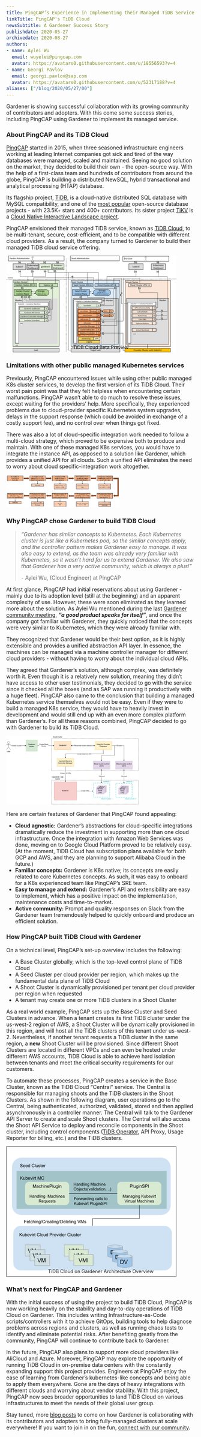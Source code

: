 ```yaml
---
title: PingCAP’s Experience in Implementing their Managed TiDB Service with Gardener
linkTitle: PingCAP's TiDB Cloud
newsSubtitle: A Gardener Success Story
publishdate: 2020-05-27
archivedate: 2020-08-27
authors: 
- name: Aylei Wu
  email: wuyelei@pingcap.com
  avatar: https://avatars0.githubusercontent.com/u/18556593?v=4
- name: Georgi Pavlov
  email: georgi.pavlov@sap.com
  avatar: https://avatars0.githubusercontent.com/u/52317188?v=4
aliases: ["/blog/2020/05/27/00"]
---
```


Gardener is showing successful collaboration with its growing community of contributors and adopters. With this come some success stories, including PingCAP using Gardener to implement its managed service. 

### About PingCAP and its TiDB Cloud

[PingCAP](https://pingcap.com/about/) started in 2015, when three seasoned infrastructure engineers working at leading Internet companies got sick and tired of the way databases were managed, scaled and maintained. Seeing no good solution on the market, they decided to build their own - the open-source way. With the help of a first-class team and hundreds of contributors from around the globe, PingCAP is building a distributed NewSQL, hybrid transactional and analytical processing (HTAP) database.

Its flagship project, [TiDB](https://en.wikipedia.org/wiki/TiDB), is a cloud-native distributed SQL database with MySQL compatibility, and one of the [most popular](https://github.com/pingcap/tidb) open-source database projects - with 23.5K+ stars and 400+ contributors. Its sister project [TiKV](https://github.com/tikv/tikv) is a [Cloud Native Interactive Landscape project](https://landscape.cncf.io/card-mode).

PingCAP envisioned their managed TiDB service, known as [TiDB Cloud](https://pingcap.com/tidb-cloud/sign-up/), to be multi-tenant, secure, cost-efficient, and to be compatible with different cloud providers. As a result, the company turned to Gardener to build their managed TiDB cloud service offering. 

<img title="TiDB Cloud Beta Preview" src="./images/00-001.png"  style="width:90%; height:auto">
<figcaption style="text-align:center;margin-top: -25px;margin-bottom: 30px;font-size: 90%;">TiDB Cloud Beta Preview</figcaption>


### Limitations with other public managed Kubernetes services

Previously, PingCAP encountered issues while using other public managed K8s cluster services, to develop the first version of its TiDB Cloud. Their worst pain point was that they felt helpless when encountering certain malfunctions. PingCAP wasn’t able to do much to resolve these issues, except waiting for the providers’ help. More specifically, they experienced problems due to cloud-provider specific Kubernetes system upgrades, delays in the support response (which could be avoided in exchange of a costly support fee), and no control over when things got fixed. 

There was also a lot of cloud-specific integration work needed to follow a multi-cloud strategy, which proved to be expensive both to produce and maintain. With one of these managed K8s services, you would have to integrate the instance API, as opposed to a solution like Gardener, which provides a unified API for all clouds. Such a unified API eliminates the need to worry about cloud specific-integration work altogether.

<img src="./images/00-002.png" style="width:60%; height:auto">

### Why PingCAP chose Gardener to build TiDB Cloud

><i>“Gardener has similar concepts to Kubernetes. Each Kubernetes cluster is just like a Kubernetes pod, so the similar concepts apply, and the controller pattern makes Gardener easy to manage. It was also easy to extend, as the team was already very familiar with Kubernetes, so it wasn’t hard for us to extend Gardener. We also saw that Gardener has a very active community, which is always a plus!”</i><footer>- Aylei Wu, (Cloud Engineer) at PingCAP</footer>

At first glance, PingCAP had initial reservations about using Gardener - mainly due to its adoption level (still at the beginning) and an apparent complexity of use. However, these were soon eliminated as they learned more about the solution. As Aylei Wu mentioned during the last [Gardener community meeting](https://www.youtube.com/watch?v=nqkzUylfIbU&feature=youtu.be), ***“a good product speaks for itself”***, and once the company got familiar with Gardener, they quickly noticed that the concepts were very similar to Kubernetes, which they were already familiar with.

They recognized that Gardener would be their best option, as it is highly extensible and provides a unified abstraction API layer. In essence, the machines can be managed via a machine controller manager for different cloud providers - without having to worry about the individual cloud APIs. 

They agreed that Gardener’s solution, although complex, was definitely worth it. Even though it is a relatively new solution, meaning they didn’t have access to other user testimonials, they decided to go with the service since it checked all the boxes (and as SAP was running it productively with a huge fleet). PingCAP also came to the conclusion that building a managed Kubernetes service themselves would not be easy. Even if they were to build a managed K8s service, they would have to heavily  invest in development and would still end up with an even more complex platform than Gardener’s. For all these reasons combined, PingCAP decided to go with Gardener to build its TiDB Cloud.

<img src="./images/00-003.png" style="width:70%; height:auto">

Here are certain features of Gardener that PingCAP found appealing:

- **Cloud agnostic:** Gardener’s abstractions for cloud-specific integrations dramatically reduce the investment in supporting more than one cloud infrastructure. Once the integration with Amazon Web Services was done, moving on to Google Cloud Platform proved to be relatively easy. (At the moment, TiDB Cloud has subscription plans available for both GCP and AWS, and they are planning to support Alibaba Cloud in the future.)
- **Familiar concepts:** Gardener is K8s native; its concepts are easily related to core Kubernetes concepts. As such, it was easy to onboard for a K8s experienced team like PingCAP’s SRE team.
- **Easy to manage and extend:** Gardener’s API and extensibility are easy to implement, which has a positive impact on the implementation, maintenance costs and time-to-market.
- **Active community:** Prompt and quality responses on Slack from the Gardener team tremendously helped to quickly onboard and produce an efficient solution.

### How PingCAP built TiDB Cloud with Gardener

On a technical level, PingCAP’s set-up overview includes the following:
- A Base Cluster globally, which is the top-level control plane of TiDB Cloud
- A Seed Cluster per cloud provider per region, which makes up the fundamental data plane of TiDB Cloud
- A Shoot Cluster is dynamically provisioned per tenant per cloud provider per region when requested
- A tenant may create one or more TiDB clusters in a Shoot Cluster

As a real world example, PingCAP sets up the Base Cluster and Seed Clusters in advance. When a tenant creates its first TiDB cluster under the us-west-2 region of AWS, a Shoot Cluster will be dynamically provisioned in this region, and will host all the TiDB clusters of this tenant under us-west-2. Nevertheless, if another tenant requests a TiDB cluster in the same region, a **new** Shoot Cluster will be provisioned. Since different Shoot Clusters are located in different VPCs and can even be hosted under different AWS accounts, TiDB Cloud is able to achieve hard isolation between tenants and meet the critical security requirements for our customers.

To automate these processes, PingCAP creates a service in the Base Cluster, known as the TiDB Cloud “Central” service. The Central is responsible for managing shoots and the TiDB clusters in the Shoot Clusters. As shown in the following diagram, user operations go to the Central, being authenticated, authorized, validated, stored and then applied asynchronously in a controller manner. The Central will talk to the Gardener API Server to create and scale Shoot clusters. The Central will also access the Shoot API Service to deploy and reconcile components in the Shoot cluster, including control components ([TiDB Operator](https://github.com/pingcap/tidb-operator), API Proxy, Usage Reporter for billing, etc.) and the TiDB clusters.

<img title="TiDB Cloud on Gardener Architecture Overview" src="./images/00-004.png" style="width:90%; height:auto">
<figcaption style="text-align:center;margin-top: -25px;margin-bottom: 30px;font-size: 90%;">TiDB Cloud on Gardener Architecture Overview</figcaption>

### What’s next for PingCAP and Gardener

With the initial success of using the project to build TiDB Cloud, PingCAP is now working heavily on the stability and day-to-day operations of TiDB Cloud on Gardener. This includes writing Infrastructure-as-Code scripts/controllers with it to achieve GitOps, building tools to help diagnose problems across regions and clusters, as well as running chaos tests to identify and eliminate potential risks. After benefiting greatly from the community, PingCAP will continue to contribute back to Gardener.

In the future, PingCAP also plans to support more cloud providers like AliCloud and Azure. Moreover, PingCAP may explore the opportunity of running TiDB Cloud in on-premise data centers with the constantly expanding support this project provides. Engineers at PingCAP enjoy the ease of learning from Gardener’s kubernetes-like concepts and being able to apply them everywhere. Gone are the days of heavy integrations with different clouds and worrying about vendor stability. With this project, PingCAP now sees broader opportunities to land TiDB Cloud on various infrastructures to meet the needs of their global user group.

Stay tuned, more [blog posts](https://gardener.cloud/blog/) to come on how Gardener is collaborating with its contributors and adopters to bring fully-managed clusters at scale everywhere! If you want to join in on the fun, [connect with our community](https://gardener.cloud/community/). 
